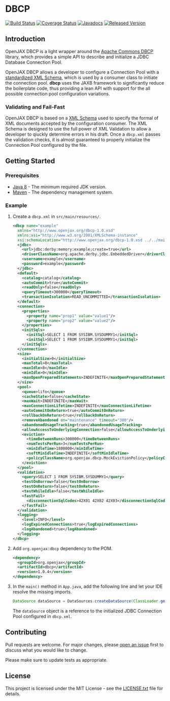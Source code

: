 # DBCP

[![Build Status](https://travis-ci.org/openjax/dbcp.svg?1)](https://travis-ci.org/openjax/dbcp)
[![Coverage Status](https://coveralls.io/repos/github/openjax/dbcp/badge.svg?1)](https://coveralls.io/github/openjax/dbcp)
[![Javadocs](https://www.javadoc.io/badge/org.openjax/dbcp.svg?1)](https://www.javadoc.io/doc/org.openjax/dbcp)
[![Released Version](https://img.shields.io/maven-central/v/org.openjax/dbcp.svg?1)](https://mvnrepository.com/artifact/org.openjax/dbcp)

## Introduction

OpenJAX DBCP is a light wrapper around the [Apache Commons DBCP][apache-commons-dbcp] library, which provides a simple API to describe and initialize a JDBC Database Connection Pool.

OpenJAX DBCP allows a developer to configure a Connection Pool with a [standardized XML Schema][dbcp-schema], which is used by a consumer class to initiate the connection pool. **dbcp** uses the JAXB framework to significantly reduce the boilerplate code, thus providing a lean API with support for the all possible connection pool configuration variations.

### Validating and Fail-Fast

OpenJAX DBCP is based on a [XML Schema][dbcp-schema] used to specify the formal of XML documents accepted by the configuration consumer. The XML Schema is designed to use the full power of XML Validation to allow a developer to qiuckly determine errors in his draft. Once a `dbcp.xml` passes the validation checks, it is almost guaranteed to properly initialize the Connection Pool configured by the file.

## Getting Started

### Prerequisites

* [Java 8][jdk8-download] - The minimum required JDK version.
* [Maven][maven] - The dependency management system.

### Example

1. Create a `dbcp.xml` in `src/main/resources/`.

   ```xml
   <dbcp name="example"
     xmlns="http://www.openjax.org/dbcp-1.0.xsd"
     xmlns:xsi="http://www.w3.org/2001/XMLSchema-instance"
     xsi:schemaLocation="http://www.openjax.org/dbcp-1.0.xsd ../../main/resources/dbcp.xsd">
     <jdbc>
       <url>jdbc:derby:memory:example;create=true</url>
       <driverClassName>org.apache.derby.jdbc.EmbeddedDriver</driverClassName>
       <username>example</username>
       <password>example</password>
     </jdbc>
     <default>
       <catalog>catalog</catalog>
       <autoCommit>true</autoCommit>
       <readOnly>false</readOnly>
       <queryTimeout>300000</queryTimeout>
       <transactionIsolation>READ_UNCOMMITTED</transactionIsolation>
     </default>
     <connection>
       <properties>
         <property name="prop1" value="value1"/>
         <property name="prop2" value="value2"/>
       </properties>
       <initSqls>
         <initSql>SELECT 1 FROM SYSIBM.SYSDUMMY1</initSql>
         <initSql>SELECT 1 FROM SYSIBM.SYSDUMMY1</initSql>
       </initSqls>
     </connection>
     <size>
       <initialSize>0</initialSize>
       <maxTotal>8</maxTotal>
       <maxIdle>8</maxIdle>
       <minIdle>0</minIdle>
       <maxOpenPreparedStatements>INDEFINITE</maxOpenPreparedStatements>
     </size>
     <pool>
       <queue>lifo</queue>
       <cacheState>false</cacheState>
       <maxWait>INDEFINITE</maxWait>
       <maxConnectionLifetime>INDEFINITE</maxConnectionLifetime>
       <autoCommitOnReturn>true</autoCommitOnReturn>
       <rollbackOnReturn>true</rollbackOnReturn>
       <removeAbandoned on="maintenance" timeout="300"/>
       <abandonedUsageTracking>true</abandonedUsageTracking>
       <allowAccessToUnderlyingConnection>false</allowAccessToUnderlyingConnection>
       <eviction>
         <timeBetweenRuns>300000</timeBetweenRuns>
         <numTestsPerRun>3</numTestsPerRun>
         <minIdleTime>1800000</minIdleTime>
         <softMinIdleTime>INDEFINITE</softMinIdleTime>
         <policyClassName>org.openjax.dbcp.MockEvictionPolicy</policyClassName>
       </eviction>
     </pool>
     <validation>
       <query>SELECT 1 FROM SYSIBM.SYSDUMMY1</query>
       <testOnBorrow>false</testOnBorrow>
       <testOnReturn>false</testOnReturn>
       <testWhileIdle>false</testWhileIdle>
       <fastFail>
         <disconnectionSqlCodes>42X01 42X02 42X03</disconnectionSqlCodes>
       </fastFail>
     </validation>
     <logging>
       <level>INFO</level>
       <logExpiredConnections>true</logExpiredConnections>
       <logAbandoned>true</logAbandoned>
     </logging>
   </dbcp>
   ```

1. Add `org.openjax:dbcp` dependency to the POM.

   ```xml
   <dependency>
     <groupId>org.openjax</groupId>
     <artifactId>dbcp</artifactId>
     <version>1.0.4</version>
   </dependency>
   ```

1. In the `main()` method in `App.java`, add the following line and let your IDE resolve the missing imports.

   ```java
   DataSource dataSource = DataSources.createDataSource(ClassLoader.getSystemClassLoader().getResource("dbcp.xml"));
   ```

    The `dataSource` object is a reference to the initialized JDBC Connection Pool configured in `dbcp.xml`.

## Contributing

Pull requests are welcome. For major changes, please [open an issue](../../issues) first to discuss what you would like to change.

Please make sure to update tests as appropriate.

## License

This project is licensed under the MIT License - see the [LICENSE.txt](LICENSE.txt) file for details.

[apache-commons-dbcp]: https://commons.apache.org/proper/commons-dbcp
[dbcp-schema]: /src/main/resources/dbcp.xsd
[jdk8-download]: http://www.oracle.com/technetwork/java/javase/downloads/jdk8-downloads-2133151.html
[maven-archetype-quickstart]: http://maven.apache.org/archetypes/maven-archetype-quickstart/
[maven]: https://maven.apache.org/